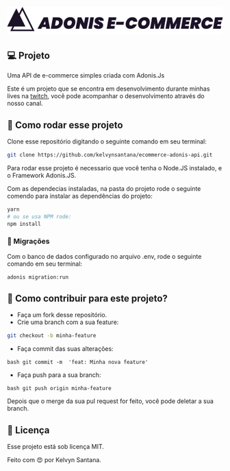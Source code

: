 ![readme.assets/Home.png](readme.assets/logo_adonis.png)

## 💻 Projeto

Uma API de e-commerce simples criada com Adonis.Js

Este é um projeto que se encontra em desenvolvimento durante minhas lives na [twitch](http://twitch.tv/okelvynsantana), você pode acompanhar o desenvolvimento através do nosso canal.

## 🤔 Como rodar esse projeto

Clone esse repositório digitando o seguinte comando em seu terminal:

```bash
git clone https://github.com/kelvynsantana/ecommerce-adonis-api.git
```

Para rodar esse projeto é necessario  que você tenha o Node.JS instalado, e o Framework Adonis.JS.

Com as dependecias instaladas, na pasta do projeto rode o seguinte comendo para instalar as dependências do projeto:

```bash
yarn
# ou se usa NPM rode:
npm install
```

### 🚐 Migrações

Com o banco de dados configurado no arquivo .env, rode o seguinte comando em seu terminal:

```bash
adonis migration:run
```

## 🤔 Como contribuir para este projeto?

* Faça um fork desse repositório.
* Crie uma branch com a sua feature: 
```bash 
git checkout -b minha-feature
```
* Faça commit das suas alterações: 
```
bash git commit -m  'feat: Minha nova feature'
```
* Faça push para a sua branch: 
```
bash git push origin minha-feature
```

Depois que o merge da sua pul request for feito, você pode deletar a sua branch.


## 📑 Licença

Esse projeto está sob licença MIT. 


Feito com 😍 por Kelvyn Santana.
